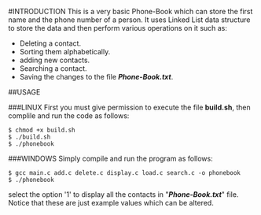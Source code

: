 #INTRODUCTION
This is a very basic Phone-Book which can store the first name and the phone number of a person.
It uses Linked List data structure to store the data and then perform various operations on it such as:
* Deleting a contact.
* Sorting them alphabetically.
* adding new contacts.
* Searching a contact.
* Saving the changes to the file **_Phone-Book.txt_**.

##USAGE

###LINUX
First you must give permission to execute the file **build.sh**, then complile and run the code as follows:
```
$ chmod +x build.sh
$ ./build.sh
$ ./phonebook
```

###WINDOWS
Simply compile and run the program as follows:
```
$ gcc main.c add.c delete.c display.c load.c search.c -o phonebook
$ ./phonebook
```

select the option '1' to display all the contacts in "**_Phone-Book.txt_**" file. Notice that these are just example values which can be altered.
